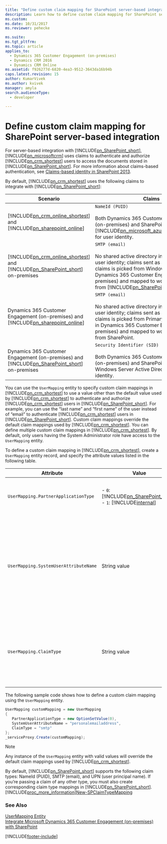 ```yaml
---
title: "Define custom claim mapping for SharePoint server-based integration (Developer Guide for Dynamics 365 Customer Engagement (on-premises))| MicrosoftDocs"
description: Learn how to define custom claim mapping for SharePoint server-based integration in Dynamics 365 Customer Engagement (on-premises).
ms.custom: 
ms.date: 10/31/2017
ms.reviewer: pehecke

ms.suite: 
ms.tgt_pltfrm: 
ms.topic: article
applies_to: 
  - Dynamics 365 Customer Engagement (on-premises)
  - Dynamics CRM 2016
  - Dynamics CRM Online
ms.assetid: f926277d-6820-4ea3-9512-3643da16b94b
caps.latest.revision: 15
author: KumarVivek
ms.author: kvivek
manager: amyla
search.audienceType: 
  - developer

---
```

<!-- jdaly bug 700711 determines whether this page should be removed  -->

# Define custom claim mapping for SharePoint server-based integration

For server-based integration with [!INCLUDE[pn_SharePoint_short](../../includes/pn-sharepoint-short.md)], [!INCLUDE[pn_microsoftcrm](../../includes/pn-microsoftcrm.md)]  uses claims to authenticate and authorize [!INCLUDE[pn_crm_shortest](../../includes/pn-crm-shortest.md)] users to access the documents stored in [!INCLUDE[pn_SharePoint_short](../../includes/pn-sharepoint-short.md)]. For more information about claims-based authentication, see [Claims-based identity in SharePoint 2013](/sharepoint/dev/general-development/claims-based-identity-in-sharepoint).  

 By default, [!INCLUDE[pn_crm_shortest](../../includes/pn-crm-shortest.md)] uses the following claims  to integrate with [!INCLUDE[pn_SharePoint_short](../../includes/pn-sharepoint-short.md)]:  


|                                                                              Scenario                                                                               |                                                                                                                                              Claims                                                                                                                                              |
|---------------------------------------------------------------------------------------------------------------------------------------------------------------------|--------------------------------------------------------------------------------------------------------------------------------------------------------------------------------------------------------------------------------------------------------------------------------------------------|
|      [!INCLUDE[pn_crm_online_shortest](../../includes/pn-crm-online-shortest.md)] and [!INCLUDE[pn_sharepoint_online](../../includes/pn-sharepoint-online.md)]      |                                                   `NameId (PUID)`<br /><br /> Both Dynamics 365 Customer Engagement (on-premises) and SharePoint share [!INCLUDE[pn_microsoft_azure_active_directory](../../includes/pn-microsoft-azure-active-directory.md)] for user identity.                                                   |
| [!INCLUDE[pn_crm_online_shortest](../../includes/pn-crm-online-shortest.md)] and [!INCLUDE[pn_SharePoint_short](../../includes/pn-sharepoint-short.md)] on-premises | `SMTP (email)`<br /><br /> No shared active directory infrastructure for user identity; claims sent as SMTP address. The claims is picked from WindowsLiveID field in Dynamics 365 Customer Engagement (on-premises) and mapped to work email address from [!INCLUDE[pn_SharePoint_short](../../includes/pn-sharepoint-short.md)]. |
|                                Dynamics 365 Customer Engagement (on-premises) and [!INCLUDE[pn_sharepoint_online](../../includes/pn-sharepoint-online.md)]                                |                            `SMTP (email)`<br /><br /> No shared active directory infrastructure for user identity; claims sent as SMTP address. The claims is picked from PrimaryEmailAddess field in Dynamics 365 Customer Engagement (on-premises) and mapped to work email address from SharePoint.                             |
|                           Dynamics 365 Customer Engagement (on-premises) and [!INCLUDE[pn_SharePoint_short](../../includes/pn-sharepoint-short.md)] on-premises                           |                                                                           `Security Identifier (SID)`<br /><br /> Both Dynamics 365 Customer Engagement (on-premises)  and SharePoint share Microsoft Windows Server Active Directory for user identity.                                                                            |

 You can use the `UserMapping` entity to specify custom claim mappings in [!INCLUDE[pn_crm_shortest](../../includes/pn-crm-shortest.md)] to use a value other than the default value used by [!INCLUDE[pn_crm_shortest](../../includes/pn-crm-shortest.md)] to authenticate and authorize [!INCLUDE[pn_crm_shortest](../../includes/pn-crm-shortest.md)] users in [!INCLUDE[pn_SharePoint_short](../../includes/pn-sharepoint-short.md)]. For example, you can use the “last name” and “first name” of the user instead of “email” to authenticate [!INCLUDE[pn_crm_shortest](../../includes/pn-crm-shortest.md)] users in [!INCLUDE[pn_SharePoint_short](../../includes/pn-sharepoint-short.md)]. Custom claim mappings override the default claim mappings used by [!INCLUDE[pn_crm_shortest](../../includes/pn-crm-shortest.md)]. You can define multiple custom claim mappings in [!INCLUDE[pn_crm_shortest](../../includes/pn-crm-shortest.md)]. By default, only users having the System Administrator role have access to the `UserMapping` entity.  

 To define a custom claim mapping in [!INCLUDE[pn_crm_shortest](../../includes/pn-crm-shortest.md)], create a `UserMapping` entity record, and specify the attribute values listed in the following table.  


|               Attribute               |                                                                     Value                                                                      |                                                                                                                                                                                                                                                                                Description                                                                                                                                                                                                                                                                                |
|---------------------------------------|------------------------------------------------------------------------------------------------------------------------------------------------|---------------------------------------------------------------------------------------------------------------------------------------------------------------------------------------------------------------------------------------------------------------------------------------------------------------------------------------------------------------------------------------------------------------------------------------------------------------------------------------------------------------------------------------------------------------------------|
| `UserMapping.PartnerApplicationType`  | -   `0`: [!INCLUDE[pn_SharePoint_short](../../includes/pn-sharepoint-short.md)]<br />-   `1`: [!INCLUDE[internal](../../includes/internal.md)] |                                                                                                                                                                                     The partner application type for which this claim mapping is to be used. In the current release, only `0` ([!INCLUDE[pn_SharePoint_short](../../includes/pn-sharepoint-short.md)]) is supported.                                                                                                                                                                                      |
| `UserMapping.SystemUserAttributeName` |                                                                  String value                                                                  | The logical name of the attribute in the `SystemUser` (user) entity from where the value for the claims will be used. **Note:**  If the attribute used for custom claim mapping doesn’t contain a value, the default claim mapping is used by [!INCLUDE[pn_crm_shortest](../../includes/pn-crm-shortest.md)]. For example, if you want to use the first name of the user as the attribute for custom claim mapping and a user’s first name is missing, [!INCLUDE[pn_crm_shortest](../../includes/pn-crm-shortest.md)] will use the default claim mapping (PUID or email). |
|        `UserMapping.ClaimType`        |                                                                  String value                                                                  |                     Specify the claim type to be sent to SharePoint. For a list of claim types, see [ClaimTypes Members](/previous-versions/windows-identity-foundation/ee727097(v=msdn.10)). **Note:**  The referred claim type list is just for reference. All the claim types listed there might not be supported by [!INCLUDE[pn_SharePoint_short](../../includes/pn-sharepoint-short.md)], or might not contain all the claim types supported by [!INCLUDE[pn_SharePoint_short](../../includes/pn-sharepoint-short.md)].                      |

 The following sample code shows how to define a custom claim mapping using the `UserMapping` entity.  

```csharp
UserMapping customMapping = new UserMapping  
{  
   PartnerApplicationType = new OptionSetValue(0),  
   SystemUserAttributeName = "personalemailaddress",  
   ClaimType = "smtp"  
};  
_serviceProxy.Create(customMapping);  
```  

> [!NOTE]
>  Any instance of the `UserMapping` entity with valid values will override the default claim mappings used by [!INCLUDE[pn_crm_shortest](../../includes/pn-crm-shortest.md)].  

 By default, [!INCLUDE[pn_SharePoint_short](../../includes/pn-sharepoint-short.md)] supports the following claim types: NameId (PUID), SMTP (email), and UPN (user principal name). If you’re passing a claim of any other type, you must also create corresponding claim type mappings in [!INCLUDE[pn_SharePoint_short](../../includes/pn-sharepoint-short.md)]. [!INCLUDE[proc_more_information](../../includes/proc-more-information.md)][New-SPClaimTypeMapping](/powershell/module/sharepoint-server/New-SPClaimTypeMapping)  

### See Also
 [UserMapping Entity](../entities/usermapping.md)   
 [Integrate Microsoft Dynamics 365 Customer Engagement (on-premises) with SharePoint](integrate-sharepoint.md)


[!INCLUDE[footer-include](../../../../includes/footer-banner.md)]